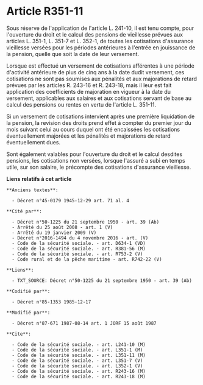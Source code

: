 # Article R351-11

Sous réserve de l'application de l'article L. 241-10, il est tenu compte, pour l'ouverture du droit et le calcul des pensions
de vieillesse prévues aux articles L. 351-1, L. 351-7 et L. 352-1, de toutes les cotisations d'assurance vieillesse versées
pour les périodes antérieures à l'entrée en jouissance de la pension, quelle que soit la date de leur versement. 

Lorsque est effectué un versement de cotisations afférentes à une période d'activité antérieure de plus de cinq ans à la date
dudit versement, ces cotisations ne sont pas soumises aux pénalités et aux majorations de retard prévues par les articles R.
243-16 et R. 243-18, mais il leur est fait application des coefficients de majoration en vigueur à la date du versement,
applicables aux salaires et aux cotisations servant de base au calcul des pensions ou rentes en vertu de l'article L.
351-11. 

Si un versement de cotisations intervient après une première liquidation de la pension, la revision des droits prend effet à
compter du premier jour du mois suivant celui au cours duquel ont été encaissées les cotisations éventuellement majorées et
les pénalités et majorations de retard éventuellement dues.

Sont également valables pour l'ouverture du droit et le calcul desdites pensions, les cotisations non versées, lorsque
l'assuré a subi en temps utile, sur son salaire, le précompte des cotisations d'assurance vieillesse.

**Liens relatifs à cet article**

	**Anciens textes**:

	  - Décret n°45-0179 1945-12-29 art. 71 al. 4

	**Cité par**:

	  - Décret n°50-1225 du 21 septembre 1950 - art. 39 (Ab)
	  - Arrêté du 25 août 2008 - art. 1 (V)
	  - Arrêté du 19 janvier 2009 (V)
	  - Décret n°2016-1494 du 4 novembre 2016 - art. (V)
	  - Code de la sécurité sociale. - art. D634-1 (VD)
	  - Code de la sécurité sociale. - art. R381-56 (M)
	  - Code de la sécurité sociale. - art. R753-2 (V)
	  - Code rural et de la pêche maritime - art. R742-22 (V)

	**Liens**:

	  - TXT_SOURCE: Décret n°50-1225 du 21 septembre 1950 - art. 39 (Ab)

	**Codifié par**:

	  - Décret n°85-1353 1985-12-17

	**Modifié par**:

	  - Décret n°87-671 1987-08-14 art. 1 JORF 15 août 1987

	**Cite**:

	  - Code de la sécurité sociale. - art. L241-10 (M)
	  - Code de la sécurité sociale. - art. L351-1 (M)
	  - Code de la sécurité sociale. - art. L351-11 (M)
	  - Code de la sécurité sociale. - art. L351-7 (V)
	  - Code de la sécurité sociale. - art. L352-1 (V)
	  - Code de la sécurité sociale. - art. R243-16 (M)
	  - Code de la sécurité sociale. - art. R243-18 (M)
